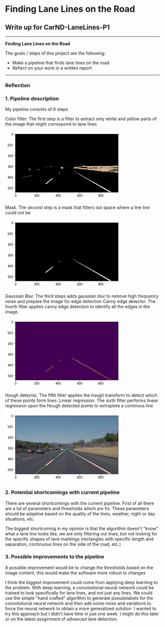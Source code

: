 # **Finding Lane Lines on the Road** 

## Write up for CarND-LaneLines-P1


---

**Finding Lane Lines on the Road**

The goals / steps of this project are the following:
* Make a pipeline that finds lane lines on the road
* Reflect on your work in a written report


[//]: # (Image References)

[image1]: ./examples/grayscale.jpg "Grayscale"

[image2]: ./results/color.png "Color"

[image3]: ./results/mask.png "Mask"

[image4]: ./results/edge.png "Edge"

[image5]: ./results/final.png "Final"

---

### Reflection

### 1. Pipeline description

My pipeline consists of 6 steps

Color filter. The first step is a filter to extract only white and yellow parts of the image that might correspond to lane lines

![alt text][image2]

Mask. The second step is a mask that filters out space where a line line could not be

![alt text][image3]

Gaussian Blur. The third steps adds gaussian blur to remove high frequency noise and prepare the image for edge detection
Canny edge detector. The fourth filter applies canny edge detection to identify all the edges in the image.

![alt text][image4]

Hough detector. The fifth filter applies the hough transform to detect which of these points form lines.
Linear regression. The sixth filter performs linear regression upon the Hough detected points to extraplote a continous line

![alt text][image5]


### 2. Potential shortcomings with  current pipeline


There are several shortcomings with the current pipeline. First of all there are a lot of parameters and thresholds which are fix. These parameters should be adaptive based on the quality of the lines, weather, night or day situations, etc.

The biggest shortcoming in my opinion is that the algorithm doesn't "know" what a lane line looks like, we are only filtering out lines, but not looking for the specific shapes of lane markings (rectangles with specific length and separation, continuous lines on the side of the road, etc.)


### 3. Possible improvements to the pipeline

A possible improvement would be to change the thresholds based on the image content, this would make the software more robust to changes

I think the biggest improvement could come from applying deep learning to the problem. With deep learning, a convolutional neural network could be trained to look specifically for lane lines, and not just any lines.
We could use the simple "hand crafted" algorithm to generate pseudolabels for the convolutional neural network and then add some noise and variations to force the neural network to obtain a more generalized solution.
I wanted to try this approach but I didn't have time in just one week. I might do this later or on the latest assginment of advanced lane detection.

